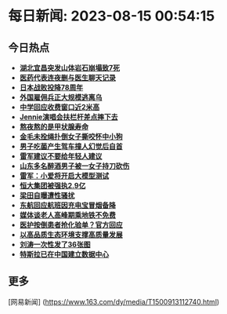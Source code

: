 
# 每日新闻: 2023-08-15 00:54:15
## 今日热点

- **[湖北宜昌突发山体岩石崩塌致7死](https://www.163.com/search?keyword=%E6%B9%96%E5%8C%97%E5%AE%9C%E6%98%8C%E7%AA%81%E5%8F%91%E5%B1%B1%E4%BD%93%E5%B2%A9%E7%9F%B3%E5%B4%A9%E5%A1%8C%E8%87%B47%E6%AD%BB)**
- **[医药代表连夜删与医生聊天记录](https://www.163.com/search?keyword=%E5%8C%BB%E8%8D%AF%E4%BB%A3%E8%A1%A8%E8%BF%9E%E5%A4%9C%E5%88%A0%E4%B8%8E%E5%8C%BB%E7%94%9F%E8%81%8A%E5%A4%A9%E8%AE%B0%E5%BD%95)**
- **[日本战败投降78周年](https://www.163.com/search?keyword=%E6%97%A5%E6%9C%AC%E6%88%98%E8%B4%A5%E6%8A%95%E9%99%8D78%E5%91%A8%E5%B9%B4)**
- **[外国雇佣兵正大规模逃离乌](https://www.163.com/search?keyword=%E5%A4%96%E5%9B%BD%E9%9B%87%E4%BD%A3%E5%85%B5%E6%AD%A3%E5%A4%A7%E8%A7%84%E6%A8%A1%E9%80%83%E7%A6%BB%E4%B9%8C)**
- **[中学回应收费窗口近2米高](https://www.163.com/search?keyword=%E4%B8%AD%E5%AD%A6%E5%9B%9E%E5%BA%94%E6%94%B6%E8%B4%B9%E7%AA%97%E5%8F%A3%E8%BF%912%E7%B1%B3%E9%AB%98)**
- **[Jennie演唱会扶栏杆差点摔下去](https://www.163.com/search?keyword=Jennie%E6%BC%94%E5%94%B1%E4%BC%9A%E6%89%B6%E6%A0%8F%E6%9D%86%E5%B7%AE%E7%82%B9%E6%91%94%E4%B8%8B%E5%8E%BB)**
- **[熬夜熬的是甲状腺寿命](https://www.163.com/search?keyword=%E7%86%AC%E5%A4%9C%E7%86%AC%E7%9A%84%E6%98%AF%E7%94%B2%E7%8A%B6%E8%85%BA%E5%AF%BF%E5%91%BD)**
- **[金毛未拴绳扑倒女子撕咬怀中小狗](https://www.163.com/search?keyword=%E9%87%91%E6%AF%9B%E6%9C%AA%E6%8B%B4%E7%BB%B3%E6%89%91%E5%80%92%E5%A5%B3%E5%AD%90%E6%92%95%E5%92%AC%E6%80%80%E4%B8%AD%E5%B0%8F%E7%8B%97)**
- **[男子吃菌产生驾车撞人幻觉后自首](https://www.163.com/search?keyword=%E7%94%B7%E5%AD%90%E5%90%83%E8%8F%8C%E4%BA%A7%E7%94%9F%E9%A9%BE%E8%BD%A6%E6%92%9E%E4%BA%BA%E5%B9%BB%E8%A7%89%E5%90%8E%E8%87%AA%E9%A6%96)**
- **[雷军建议不要给年轻人建议](https://www.163.com/search?keyword=%E9%9B%B7%E5%86%9B%E5%BB%BA%E8%AE%AE%E4%B8%8D%E8%A6%81%E7%BB%99%E5%B9%B4%E8%BD%BB%E4%BA%BA%E5%BB%BA%E8%AE%AE)**
- **[山东多名醉酒男子被一女子持刀砍伤](https://www.163.com/search?keyword=%E5%B1%B1%E4%B8%9C%E5%A4%9A%E5%90%8D%E9%86%89%E9%85%92%E7%94%B7%E5%AD%90%E8%A2%AB%E4%B8%80%E5%A5%B3%E5%AD%90%E6%8C%81%E5%88%80%E7%A0%8D%E4%BC%A4)**
- **[雷军：小爱将开启大模型测试](https://www.163.com/search?keyword=%E9%9B%B7%E5%86%9B%EF%BC%9A%E5%B0%8F%E7%88%B1%E5%B0%86%E5%BC%80%E5%90%AF%E5%A4%A7%E6%A8%A1%E5%9E%8B%E6%B5%8B%E8%AF%95)**
- **[恒大集团被强执2.9亿](https://www.163.com/search?keyword=%E6%81%92%E5%A4%A7%E9%9B%86%E5%9B%A2%E8%A2%AB%E5%BC%BA%E6%89%A72.9%E4%BA%BF)**
- **[梁田自曝遭性骚扰](https://www.163.com/search?keyword=%E6%A2%81%E7%94%B0%E8%87%AA%E6%9B%9D%E9%81%AD%E6%80%A7%E9%AA%9A%E6%89%B0)**
- **[东航回应航班因充电宝冒烟备降](https://www.163.com/search?keyword=%E4%B8%9C%E8%88%AA%E5%9B%9E%E5%BA%94%E8%88%AA%E7%8F%AD%E5%9B%A0%E5%85%85%E7%94%B5%E5%AE%9D%E5%86%92%E7%83%9F%E5%A4%87%E9%99%8D)**
- **[媒体谈老人高峰期乘地铁不免费](https://www.163.com/search?keyword=%E5%AA%92%E4%BD%93%E8%B0%88%E8%80%81%E4%BA%BA%E9%AB%98%E5%B3%B0%E6%9C%9F%E4%B9%98%E5%9C%B0%E9%93%81%E4%B8%8D%E5%85%8D%E8%B4%B9)**
- **[医护按倒患者抢化验单？官方回应](https://www.163.com/search?keyword=%E5%8C%BB%E6%8A%A4%E6%8C%89%E5%80%92%E6%82%A3%E8%80%85%E6%8A%A2%E5%8C%96%E9%AA%8C%E5%8D%95%EF%BC%9F%E5%AE%98%E6%96%B9%E5%9B%9E%E5%BA%94)**
- **[以高品质生态环境支撑高质量发展](https://www.163.com/search?keyword=%E4%BB%A5%E9%AB%98%E5%93%81%E8%B4%A8%E7%94%9F%E6%80%81%E7%8E%AF%E5%A2%83%E6%94%AF%E6%92%91%E9%AB%98%E8%B4%A8%E9%87%8F%E5%8F%91%E5%B1%95)**
- **[刘涛一次性发了36张图](https://www.163.com/search?keyword=%E5%88%98%E6%B6%9B%E4%B8%80%E6%AC%A1%E6%80%A7%E5%8F%91%E4%BA%8636%E5%BC%A0%E5%9B%BE)**
- **[特斯拉已在中国建立数据中心](https://www.163.com/search?keyword=%E7%89%B9%E6%96%AF%E6%8B%89%E5%B7%B2%E5%9C%A8%E4%B8%AD%E5%9B%BD%E5%BB%BA%E7%AB%8B%E6%95%B0%E6%8D%AE%E4%B8%AD%E5%BF%83)**

## 更多
[网易新闻] (https://www.163.com/dy/media/T1500913112740.html)
